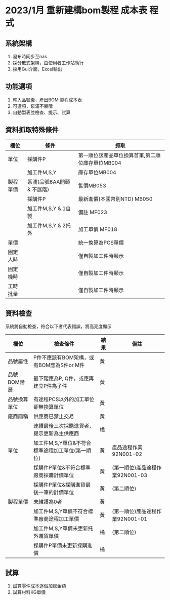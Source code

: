 # 2023/1月 重新建構bom製程 成本表 程式

## 系統架構
1. 發布時同步至nas
2. 採分散式架構，由使用者工作站執行
3. 採用Gui介面，Excel輸出

## 功能選項
1. 輸入品號後，產出BOM 製程成本表
2. 可選項，泵浦不展階
3. 自動製表並檢查、提示、試算

## 資料抓取特殊條件
|  欄位   | 條件  | 抓取 |
|  ----  | ----  | ---- |
|單位    | 採購件P     | 第一順位該產品單位換算首筆,第二順位庫存單位MB004
|        | 加工件M,S,Y | 庫存單位MB004
|製程單價 | 泵浦(品號6AA開頭 & 不展階) | 售價MB053
|         | 採購件P | 最新進價(本國幣別NTD) MB050
|         | 加工件M,S,Y & 1自製 | 備註 MF023
|         | 加工件M,S,Y & 2托外 | 加工單價 MF018
|單價     |                    | 統一換算為PCS單價
|固定人時 |                     | 僅自製加工件時顯示
|固定機時 |                     | 僅自製加工件時顯示
|工時批量 |                     | 僅自製加工件時顯示

## 資料檢查
系統將自動檢查，符合以下者代表錯誤，將高亮度顯示

|  欄位   | 檢查條件  | 結果 | 備註 |
|  ----  | ----  | ---- |---- |
|品號屬性 | P件不應該有BOM架構，或有BOM應為S件or M件 | 黃 |
|品號BOM階層 | 最下階應為P, Q件，或應再建立P件為子件 | 黃 |
|品號換算單位| 有途程PCS以外的加工單位卻無換算單位 | 黃 |
|廠商簡稱| 供應商已禁止交易| 黃
|       | 連續最後三次採購進貨者，提示更新為主供應商| 橘
|單位    | 加工件M,S,Y單位&不符合標準途程加工單位(第一順位)| 黃 | 產品途程作業92N001-02
|        | 採購件P單位&不符合標準廠商採購計價單位| 黃 | (第一順位)產品途程作業92N001-03
|        | 採購件P單位&採購進貨最後一筆的計價單位| 黃 | (第二順位)
|製程單價 | 未維護為0者 | 黃 |
|        | 加工件M,S,Y單價不符合標準廠商途程加工單價| 黃 | (第一順位)產品途程作業92N001-01
|        | 加工件M,S,Y單價未更新托外進貨單價| 橘 | (第二順位)
|        | 採購件P單價未更新採購進價| 橘 |


## 試算
1. 試算零件成本逐個加總金額
2. 試算材料KG單價
